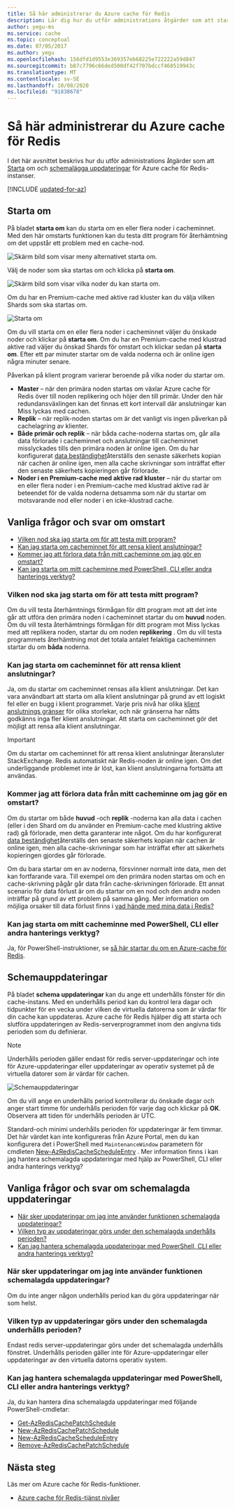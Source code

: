 ```yaml
---
title: Så här administrerar du Azure cache för Redis
description: Lär dig hur du utför administrations åtgärder som att starta om och schemalägga uppdateringar för Azure cache för Redis
author: yegu-ms
ms.service: cache
ms.topic: conceptual
ms.date: 07/05/2017
ms.author: yegu
ms.openlocfilehash: 156dfd1d9553e369357eb68225e722222a59d847
ms.sourcegitcommit: b87c7796c66ded500df42f707bdccf468519943c
ms.translationtype: MT
ms.contentlocale: sv-SE
ms.lasthandoff: 10/08/2020
ms.locfileid: "91838678"
---
```

# <a name="how-to-administer-azure-cache-for-redis"></a>Så här administrerar du Azure cache för Redis
I det här avsnittet beskrivs hur du utför administrations åtgärder som att [Starta](#reboot) om och [schemalägga uppdateringar](#schedule-updates) för Azure cache för Redis-instanser.

[!INCLUDE [updated-for-az](../../includes/updated-for-az.md)]

## <a name="reboot"></a>Starta om
På bladet **starta om** kan du starta om en eller flera noder i cacheminnet. Med den här omstarts funktionen kan du testa ditt program för återhämtning om det uppstår ett problem med en cache-nod.

![Skärm bild som visar meny alternativet starta om.](./media/cache-administration/redis-cache-administration-reboot.png)

Välj de noder som ska startas om och klicka på **starta om**.

![Skärm bild som visar vilka noder du kan starta om.](./media/cache-administration/redis-cache-reboot.png)

Om du har en Premium-cache med aktive rad kluster kan du välja vilken Shards som ska startas om.

![Starta om](./media/cache-administration/redis-cache-reboot-cluster.png)

Om du vill starta om en eller flera noder i cacheminnet väljer du önskade noder och klickar på **starta om**. Om du har en Premium-cache med klustrad aktive rad väljer du önskad Shards för omstart och klickar sedan på **starta om**. Efter ett par minuter startar om de valda noderna och är online igen några minuter senare.

Påverkan på klient program varierar beroende på vilka noder du startar om.

* **Master** – när den primära noden startas om växlar Azure cache för Redis över till noden replikering och höjer den till primär. Under den här redundansväxlingen kan det finnas ett kort intervall där anslutningar kan Miss lyckas med cachen.
* **Replik** – när replik-noden startas om är det vanligt vis ingen påverkan på cachelagring av klienter.
* **Både primär och replik** – när båda cache-noderna startas om, går alla data förlorade i cacheminnet och anslutningar till cacheminnet misslyckades tills den primära noden är online igen. Om du har konfigurerat [data beständighet](cache-how-to-premium-persistence.md)återställs den senaste säkerhets kopian när cachen är online igen, men alla cache skrivningar som inträffat efter den senaste säkerhets kopieringen går förlorade.
* **Noder i en Premium-cache med aktive rad kluster** – när du startar om en eller flera noder i en Premium-cache med klustrad aktive rad är beteendet för de valda noderna detsamma som när du startar om motsvarande nod eller noder i en icke-klustrad cache.

## <a name="reboot-faq"></a>Vanliga frågor och svar om omstart
* [Vilken nod ska jag starta om för att testa mitt program?](#which-node-should-i-reboot-to-test-my-application)
* [Kan jag starta om cacheminnet för att rensa klient anslutningar?](#can-i-reboot-the-cache-to-clear-client-connections)
* [Kommer jag att förlora data från mitt cacheminne om jag gör en omstart?](#will-i-lose-data-from-my-cache-if-i-do-a-reboot)
* [Kan jag starta om mitt cacheminne med PowerShell, CLI eller andra hanterings verktyg?](#can-i-reboot-my-cache-using-powershell-cli-or-other-management-tools)

### <a name="which-node-should-i-reboot-to-test-my-application"></a>Vilken nod ska jag starta om för att testa mitt program?
Om du vill testa återhämtnings förmågan för ditt program mot att det inte går att utföra den primära noden i cacheminnet startar du om **huvud** noden. Om du vill testa återhämtnings förmågan för ditt program mot Miss lyckas med att replikera noden, startar du om noden **replikering** . Om du vill testa programmets återhämtning mot det totala antalet felaktiga cacheminnen startar du om **båda** noderna.

### <a name="can-i-reboot-the-cache-to-clear-client-connections"></a>Kan jag starta om cacheminnet för att rensa klient anslutningar?
Ja, om du startar om cacheminnet rensas alla klient anslutningar. Det kan vara användbart att starta om alla klient anslutningar på grund av ett logiskt fel eller en bugg i klient programmet. Varje pris nivå har olika [klient anslutnings gränser](cache-configure.md#default-redis-server-configuration) för olika storlekar, och när gränserna har nåtts godkänns inga fler klient anslutningar. Att starta om cacheminnet gör det möjligt att rensa alla klient anslutningar.

> [!IMPORTANT]
> Om du startar om cacheminnet för att rensa klient anslutningar återansluter StackExchange. Redis automatiskt när Redis-noden är online igen. Om det underliggande problemet inte är löst, kan klient anslutningarna fortsätta att användas.
> 
> 

### <a name="will-i-lose-data-from-my-cache-if-i-do-a-reboot"></a>Kommer jag att förlora data från mitt cacheminne om jag gör en omstart?
Om du startar om både **huvud** -och **replik** -noderna kan alla data i cachen (eller i den Shard om du använder en Premium-cache med klustring aktive rad) gå förlorade, men detta garanterar inte något. Om du har konfigurerat [data beständighet](cache-how-to-premium-persistence.md)återställs den senaste säkerhets kopian när cachen är online igen, men alla cache-skrivningar som har inträffat efter att säkerhets kopieringen gjordes går förlorade.

Om du bara startar om en av noderna, försvinner normalt inte data, men det kan fortfarande vara. Till exempel om den primära noden startas om och en cache-skrivning pågår går data från cache-skrivningen förlorade. Ett annat scenario för data förlust är om du startar om en nod och den andra noden inträffar på grund av ett problem på samma gång. Mer information om möjliga orsaker till data förlust finns i [vad hände med mina data i Redis?](https://gist.github.com/JonCole/b6354d92a2d51c141490f10142884ea4#file-whathappenedtomydatainredis-md)

### <a name="can-i-reboot-my-cache-using-powershell-cli-or-other-management-tools"></a>Kan jag starta om mitt cacheminne med PowerShell, CLI eller andra hanterings verktyg?
Ja, för PowerShell-instruktioner, se [så här startar du om en Azure-cache för Redis](cache-how-to-manage-redis-cache-powershell.md#to-reboot-an-azure-cache-for-redis).

## <a name="schedule-updates"></a>Schemauppdateringar
På bladet **schema uppdateringar** kan du ange ett underhålls fönster för din cache-instans. Med en underhålls period kan du kontrol lera dagar och tidpunkter för en vecka under vilken de virtuella datorerna som är värdar för din cache kan uppdateras. Azure cache för Redis hjälper dig att starta och slutföra uppdateringen av Redis-serverprogrammet inom den angivna tids perioden som du definierar.

> [!NOTE] 
> Underhålls perioden gäller endast för redis server-uppdateringar och inte för Azure-uppdateringar eller uppdateringar av operativ systemet på de virtuella datorer som är värdar för cachen.
>

![Schemauppdateringar](./media/cache-administration/redis-schedule-updates.png)

Om du vill ange en underhålls period kontrollerar du önskade dagar och anger start timme för underhålls perioden för varje dag och klickar på **OK**. Observera att tiden för underhålls perioden är UTC. 

Standard-och minimi underhålls perioden för uppdateringar är fem timmar. Det här värdet kan inte konfigureras från Azure Portal, men du kan konfigurera det i PowerShell med `MaintenanceWindow` parametern för cmdleten [New-AzRedisCacheScheduleEntry](/powershell/module/az.rediscache/new-azrediscachescheduleentry) . Mer information finns i kan jag hantera schemalagda uppdateringar med hjälp av PowerShell, CLI eller andra hanterings verktyg?

## <a name="schedule-updates-faq"></a>Vanliga frågor och svar om schemalagda uppdateringar
* [När sker uppdateringar om jag inte använder funktionen schemalagda uppdateringar?](#when-do-updates-occur-if-i-dont-use-the-schedule-updates-feature)
* [Vilken typ av uppdateringar görs under den schemalagda underhålls perioden?](#what-type-of-updates-are-made-during-the-scheduled-maintenance-window)
* [Kan jag hantera schemalagda uppdateringar med PowerShell, CLI eller andra hanterings verktyg?](#can-i-managed-scheduled-updates-using-powershell-cli-or-other-management-tools)

### <a name="when-do-updates-occur-if-i-dont-use-the-schedule-updates-feature"></a>När sker uppdateringar om jag inte använder funktionen schemalagda uppdateringar?
Om du inte anger någon underhålls period kan du göra uppdateringar när som helst.

### <a name="what-type-of-updates-are-made-during-the-scheduled-maintenance-window"></a>Vilken typ av uppdateringar görs under den schemalagda underhålls perioden?
Endast redis server-uppdateringar görs under det schemalagda underhålls fönstret. Underhålls perioden gäller inte för Azure-uppdateringar eller uppdateringar av den virtuella datorns operativ system.

### <a name="can-i-managed-scheduled-updates-using-powershell-cli-or-other-management-tools"></a>Kan jag hantera schemalagda uppdateringar med PowerShell, CLI eller andra hanterings verktyg?
Ja, du kan hantera dina schemalagda uppdateringar med följande PowerShell-cmdletar:

* [Get-AzRedisCachePatchSchedule](/powershell/module/az.rediscache/get-azrediscachepatchschedule)
* [New-AzRedisCachePatchSchedule](/powershell/module/az.rediscache/new-azrediscachepatchschedule)
* [New-AzRedisCacheScheduleEntry](/powershell/module/az.rediscache/new-azrediscachescheduleentry)
* [Remove-AzRedisCachePatchSchedule](/powershell/module/az.rediscache/remove-azrediscachepatchschedule)

## <a name="next-steps"></a>Nästa steg
Läs mer om Azure cache för Redis-funktioner.

* [Azure cache för Redis-tjänst nivåer](cache-overview.md#service-tiers)


